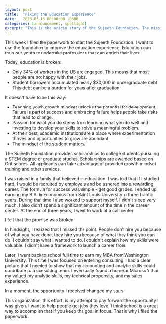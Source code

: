 ```yaml
---
layout: post
title:  "Fixing the Education Experience"
date:   2023-05-16 00:00:00 -0600
categories: [announcement, spotlight]
excerpt: "This is the origin story of the Sujeeth Foundation. The mission is to improve the education experience for students.  The foundation provides scholarships to college students pursuing a STEM degree or graduate studies.  Scholarships are awarded based on Grit scores.  All applicants can take advantage of provided growth mindset training and other services."
---
```

This week I filed the paperwork to start the Sujeeth Foundation.  I want to use the foundation to improve the education experience.  Education can train our youth to undertake professions that can enrich their lives.

Today, education is broken:
- Only 34% of workers in the US are engaged. This means that most people are not happy with their jobs.  
- Student borrowers accumulated nearly $30,000 in undergraduate debt. This debt can be a burden for years after graduation.

It doesn't have to be this way:
- Teaching youth growth mindset unlocks the potential for development.  Failure is part of success and embracing failure helps people take risks that lead to change.
- Passion for what you do stems from learning what you do well and investing to develop your skills to solve a meaningful problem. 
- At their best, academic institutions are a place where experimentation thrives and opportunities to grow are abundant.
- The mindset of the student matters.

The Sujeeth Foundation provides scholarships to college students pursuing a STEM degree or graduate studies.  Scholarships are awarded based on Grit scores.  All applicants can take advantage of provided growth mindset training and other services.

I was raised in a family that believed in education.  I was told that if I studied hard, I would be recruited by employers and be ushered into a rewarding career.  The formula for success was simple - get good grades.  I ended up earning my B.A. in Economics from Saint Louis University in three frantic years.  During that time I also worked to support myself.  I didn't sleep very much.  I also didn't spend a significant amount of the time in the career center.  At the end of three years, I went to work at a call center.

I felt that the promise was broken.  

In hindsight, I realized that I missed the point.  People don't hire you because of what you have done, they hire you because of what they think you can do.  I couldn't say what I wanted to do.  I couldn't explain how my skills were valuable.  I didn't have a framework to launch a career from.

Later, I went back to school full time to earn my MBA from Washington University.  This time I was focused on entering consulting.  I had a clear picture that I needed to show that my accounting and analytic skills could contribute to a consulting team.  I eventually found a home at Microsoft that my valued my analytic skills, my technical propensity, and my sales experience.

In a moment, the opportunity I received changed my stars.

This organization, this effort, is my attempt to pay forward the opportunity I was given.  I want to help people get jobs they love.  I think school is a great way to accomplish that if you keep the goal in focus.  That is why I filed the paperwork.